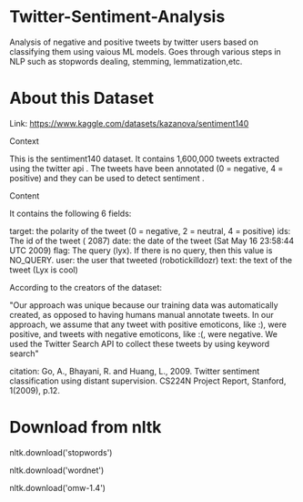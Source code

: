 # Twitter-Sentiment-Analysis

Analysis of negative and positive tweets by twitter users based on classifying them using vaious ML models. 
Goes through various steps in NLP such as stopwords dealing, stemming, lemmatization,etc.

# About this Dataset
Link: https://www.kaggle.com/datasets/kazanova/sentiment140 

Context

This is the sentiment140 dataset. It contains 1,600,000 tweets extracted using the twitter api . The tweets have been annotated (0 = negative, 4 = positive) and they can be used to detect sentiment .

Content

It contains the following 6 fields:

target: the polarity of the tweet (0 = negative, 2 = neutral, 4 = positive)
ids: The id of the tweet ( 2087)
date: the date of the tweet (Sat May 16 23:58:44 UTC 2009)
flag: The query (lyx). If there is no query, then this value is NO_QUERY.
user: the user that tweeted (robotickilldozr)
text: the text of the tweet (Lyx is cool)

According to the creators of the dataset:

"Our approach was unique because our training data was automatically created, as opposed to having humans manual annotate tweets. In our approach, we assume that any tweet with positive emoticons, like :), were positive, and tweets with negative emoticons, like :(, were negative. We used the Twitter Search API to collect these tweets by using keyword search"

citation: Go, A., Bhayani, R. and Huang, L., 2009. Twitter sentiment classification using distant supervision. CS224N Project Report, Stanford, 1(2009), p.12.

# Download from nltk
nltk.download('stopwords')

nltk.download('wordnet')

nltk.download('omw-1.4')
